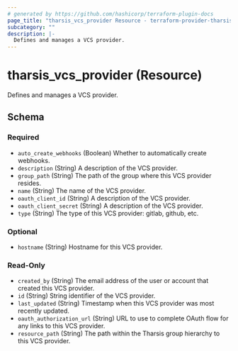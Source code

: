 ```yaml
---
# generated by https://github.com/hashicorp/terraform-plugin-docs
page_title: "tharsis_vcs_provider Resource - terraform-provider-tharsis"
subcategory: ""
description: |-
  Defines and manages a VCS provider.
---
```


# tharsis_vcs_provider (Resource)

Defines and manages a VCS provider.



<!-- schema generated by tfplugindocs -->
## Schema

### Required

- `auto_create_webhooks` (Boolean) Whether to automatically create webhooks.
- `description` (String) A description of the VCS provider.
- `group_path` (String) The path of the group where this VCS provider resides.
- `name` (String) The name of the VCS provider.
- `oauth_client_id` (String) A description of the VCS provider.
- `oauth_client_secret` (String) A description of the VCS provider.
- `type` (String) The type of this VCS provider: gitlab, github, etc.

### Optional

- `hostname` (String) Hostname for this VCS provider.

### Read-Only

- `created_by` (String) The email address of the user or account that created this VCS provider.
- `id` (String) String identifier of the VCS provider.
- `last_updated` (String) Timestamp when this VCS provider was most recently updated.
- `oauth_authorization_url` (String) URL to use to complete OAuth flow for any links to this VCS provider.
- `resource_path` (String) The path within the Tharsis group hierarchy to this VCS provider.


